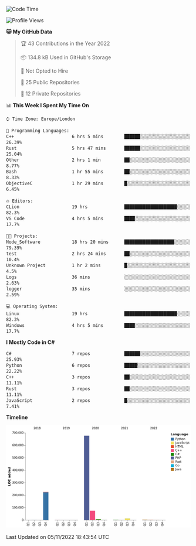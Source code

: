 <!--START_SECTION:waka-->
![Code Time](http://img.shields.io/badge/Code%20Time-364%20hrs%2031%20mins-blue)

![Profile Views](http://img.shields.io/badge/Profile%20Views-0-blue)

**🐱 My GitHub Data** 

> 🏆 43 Contributions in the Year 2022
 > 
> 📦 134.8 kB Used in GitHub's Storage 
 > 
> 🚫 Not Opted to Hire
 > 
> 📜 25 Public Repositories 
 > 
> 🔑 12 Private Repositories  
 > 
📊 **This Week I Spent My Time On** 

```text
⌚︎ Time Zone: Europe/London

💬 Programming Languages: 
C++                      6 hrs 5 mins        ██████░░░░░░░░░░░░░░░░░░░   26.39% 
Rust                     5 hrs 47 mins       ██████░░░░░░░░░░░░░░░░░░░   25.04% 
Other                    2 hrs 1 min         ██░░░░░░░░░░░░░░░░░░░░░░░   8.77% 
Bash                     1 hr 55 mins        ██░░░░░░░░░░░░░░░░░░░░░░░   8.33% 
ObjectiveC               1 hr 29 mins        █░░░░░░░░░░░░░░░░░░░░░░░░   6.45%

🔥 Editors: 
CLion                    19 hrs              ████████████████████░░░░░   82.3% 
VS Code                  4 hrs 5 mins        ████░░░░░░░░░░░░░░░░░░░░░   17.7%

🐱‍💻 Projects: 
Node_Software            18 hrs 20 mins      ███████████████████░░░░░░   79.39% 
test                     2 hrs 24 mins       ██░░░░░░░░░░░░░░░░░░░░░░░   10.4% 
Unknown Project          1 hr 2 mins         █░░░░░░░░░░░░░░░░░░░░░░░░   4.5% 
Logs                     36 mins             ░░░░░░░░░░░░░░░░░░░░░░░░░   2.63% 
logger                   35 mins             ░░░░░░░░░░░░░░░░░░░░░░░░░   2.59%

💻 Operating System: 
Linux                    19 hrs              ████████████████████░░░░░   82.3% 
Windows                  4 hrs 5 mins        ████░░░░░░░░░░░░░░░░░░░░░   17.7%

```

**I Mostly Code in C#** 

```text
C#                       7 repos             ██████░░░░░░░░░░░░░░░░░░░   25.93% 
Python                   6 repos             █████░░░░░░░░░░░░░░░░░░░░   22.22% 
C++                      3 repos             ██░░░░░░░░░░░░░░░░░░░░░░░   11.11% 
Rust                     3 repos             ██░░░░░░░░░░░░░░░░░░░░░░░   11.11% 
JavaScript               2 repos             █░░░░░░░░░░░░░░░░░░░░░░░░   7.41%

```


**Timeline**

![Chart not found](https://raw.githubusercontent.com/Jirubizu/Jirubizu/master/charts/bar_graph.png) 


 Last Updated on 05/11/2022 18:43:54 UTC
<!--END_SECTION:waka-->